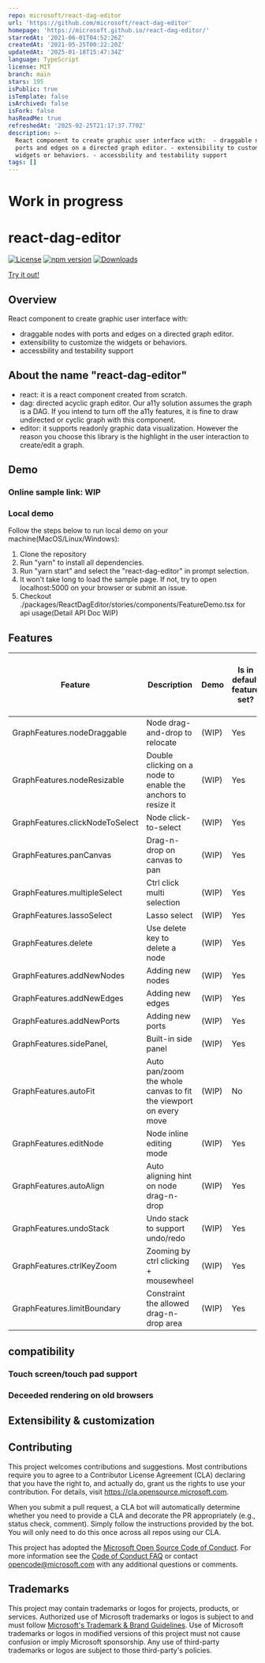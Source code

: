 ```yaml
---
repo: microsoft/react-dag-editor
url: 'https://github.com/microsoft/react-dag-editor'
homepage: 'https://microsoft.github.io/react-dag-editor/'
starredAt: '2021-06-01T04:52:26Z'
createdAt: '2021-05-25T00:22:20Z'
updatedAt: '2025-01-18T15:47:34Z'
language: TypeScript
license: MIT
branch: main
stars: 195
isPublic: true
isTemplate: false
isArchived: false
isFork: false
hasReadMe: true
refreshedAt: '2025-02-25T21:17:37.770Z'
description: >-
  React component to create graphic user interface with:  - draggable nodes with
  ports and edges on a directed graph editor. - extensibility to customize the
  widgets or behaviors. - accessbility and testability support
tags: []
---
```


# Work in progress

# react-dag-editor

[![License](https://img.shields.io/github/license/microsoft/react-dag-editor)](https://github.com/microsoft/react-dag-editor/blob/main/LICENSE)
[![npm version](https://badge.fury.io/js/react-dag-editor.svg)](https://www.npmjs.com/package/react-dag-editor)
[![Downloads](https://img.shields.io/npm/dm/react-dag-editor.svg)](https://www.npmjs.com/package/react-dag-editor)

[Try it out!](https://microsoft.github.io/react-dag-editor/)

## Overview

React component to create graphic user interface with:

- draggable nodes with ports and edges on a directed graph editor.
- extensibility to customize the widgets or behaviors.
- accessbility and testability support

## About the name "react-dag-editor"

- react: it is a react component created from scratch.
- dag: directed acyclic graph editor. Our a11y solution assumes the graph is a DAG. If you intend to turn off the a11y features, it is fine to draw undirected or cyclic graph with this component.
- editor: it supports readonly graphic data visualization. However the reason you choose this library is the highlight in the user interaction to create/edit a graph.

## Demo

### Online sample link: WIP

### Local demo

Follow the steps below to run local demo on your machine(MacOS/Linux/Windows):

1. Clone the repository
2. Run "yarn" to install all dependencies.
3. Run "yarn start" and select the "react-dag-editor" in prompt selection.
4. It won't take long to load the sample page. If not, try to open localhost:5000 on your browser or submit an issue.
5. Checkout ./packages/ReactDagEditor/stories/components/FeatureDemo.tsx for api usage(Detail API Doc WIP)

## Features

| Feature                         | Description                                                      | Demo  | Is in default feature set? | Is in read only mode feature set? |
| ------------------------------- | ---------------------------------------------------------------- | ----- | -------------------------- | --------------------------------- |
| GraphFeatures.nodeDraggable     | Node drag-and-drop to relocate                                   | (WIP) | Yes                        | Yes                               |
| GraphFeatures.nodeResizable     | Double clicking on a node to enable the anchors to resize it     | (WIP) | Yes                        | Yes                               |
| GraphFeatures.clickNodeToSelect | Node click-to-select                                             | (WIP) | Yes                        | Yes                               |
| GraphFeatures.panCanvas         | Drag-n-drop on canvas to pan                                     | (WIP) | Yes                        | Yes                               |
| GraphFeatures.multipleSelect    | Ctrl click multi selection                                       | (WIP) | Yes                        | Yes                               |
| GraphFeatures.lassoSelect       | Lasso select                                                     | (WIP) | Yes                        | Yes                               |
| GraphFeatures.delete            | Use delete key to delete a node                                  | (WIP) | Yes                        | No                                |
| GraphFeatures.addNewNodes       | Adding new nodes                                                 | (WIP) | Yes                        | No                                |
| GraphFeatures.addNewEdges       | Adding new edges                                                 | (WIP) | Yes                        | No                                |
| GraphFeatures.addNewPorts       | Adding new ports                                                 | (WIP) | Yes                        | No                                |
| GraphFeatures.sidePanel,        | Built-in side panel                                              | (WIP) | Yes                        | Yes                               |
| GraphFeatures.autoFit           | Auto pan/zoom the whole canvas to fit the viewport on every move | (WIP) | No                         | No                                |
| GraphFeatures.editNode          | Node inline editing mode                                         | (WIP) | Yes                        | No                                |
| GraphFeatures.autoAlign         | Auto aligning hint on node drag-n-drop                           | (WIP) | Yes                        | No                                |
| GraphFeatures.undoStack         | Undo stack to support undo/redo                                  | (WIP) | Yes                        | No                                |
| GraphFeatures.ctrlKeyZoom       | Zooming by ctrl clicking + mousewheel                            | (WIP) | Yes                        | Yes                               |
| GraphFeatures.limitBoundary     | Constraint the allowed drag-n-drop area                          | (WIP) | Yes                        | Yes                               |

## compatibility

### Touch screen/touch pad support

### Deceeded rendering on old browsers

## Extensibility & customization

## Contributing

This project welcomes contributions and suggestions. Most contributions require you to agree to a
Contributor License Agreement (CLA) declaring that you have the right to, and actually do, grant us
the rights to use your contribution. For details, visit https://cla.opensource.microsoft.com.

When you submit a pull request, a CLA bot will automatically determine whether you need to provide
a CLA and decorate the PR appropriately (e.g., status check, comment). Simply follow the instructions
provided by the bot. You will only need to do this once across all repos using our CLA.

This project has adopted the [Microsoft Open Source Code of Conduct](https://opensource.microsoft.com/codeofconduct/).
For more information see the [Code of Conduct FAQ](https://opensource.microsoft.com/codeofconduct/faq/) or
contact [opencode@microsoft.com](mailto:opencode@microsoft.com) with any additional questions or comments.

## Trademarks

This project may contain trademarks or logos for projects, products, or services. Authorized use of Microsoft
trademarks or logos is subject to and must follow
[Microsoft's Trademark & Brand Guidelines](https://www.microsoft.com/en-us/legal/intellectualproperty/trademarks/usage/general).
Use of Microsoft trademarks or logos in modified versions of this project must not cause confusion or imply Microsoft sponsorship.
Any use of third-party trademarks or logos are subject to those third-party's policies.

